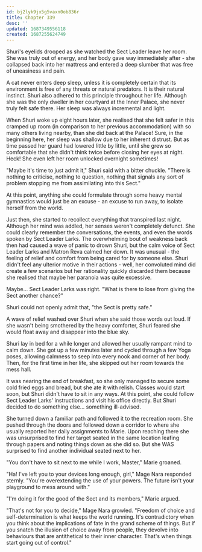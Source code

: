 ```yaml
---
id: bj2lyk9jx5g5vaxn0ob836r
title: Chapter 339
desc: ''
updated: 1687349556118
created: 1687255624749
---
```


Shuri's eyelids drooped as she watched the Sect Leader leave her room. She was truly out of energy, and her body gave way immediately after - she collapsed back into her mattress and entered a deep slumber that was free of uneasiness and pain.

A cat never enters deep sleep, unless it is completely certain that its environment is free of any threats or natural predators. It is their natural instinct. Shuri also adhered to this principle throughout her life. Although she was the only dweller in her courtyard at the Inner Palace, she never truly felt safe there. Her sleep was always incremental and light.

When Shuri woke up eight hours later, she realised that she felt safer in this cramped up room (in comparison to her previous accommodation) with so many others living nearby, than she did back at the Palace! Sure, in the beginning here, her sleep was shallow due to her inherent distrust. But as time passed her guard had lowered little by little, until she grew so comfortable that she didn't think twice before closing her eyes at night. Heck! She even left her room unlocked overnight sometimes!

"Maybe it's time to just admit it," Shuri said with a bitter chuckle. "There is nothing to criticise, nothing to question, nothing that signals any sort of problem stopping me from assimilating into this Sect."

At this point, anything she could formulate through some heavy mental gymnastics would just be an excuse - an excuse to run away, to isolate herself from the world.

Just then, she started to recollect everything that transpired last night. Although her mind was addled, her senses weren't completely defunct. She could clearly remember the conversations, the events, and even the words spoken by Sect Leader Larks. The overwhelming bout of weakness back then had caused a wave of panic to drown Shuri, but the calm voice of Sect Leader Larks and Matron Reva calmed her down. It was unusual - the feeling of relief and comfort from being cared for by someone else. Shuri didn't feel any ulterior motive in their actions - well, her convoluted mind did create a few scenarios but her rationality quickly discarded them because she realised that maybe her paranoia was quite excessive.

Maybe... Sect Leader Larks was right. "What is there to lose from giving the Sect another chance?"

Shuri could not openly admit that, "the Sect is pretty safe."

A wave of relief washed over Shuri when she said those words out loud. If she wasn't being smothered by the heavy comforter, Shuri feared she would float away and disappear into the blue sky.

Shuri lay in bed for a while longer and allowed her usually rampant mind to calm down. She got up a few minutes later and cycled through a few Yoga poses, allowing calmness to seep into every nook and corner of her body. Then, for the first time in her life, she skipped out her room towards the mess hall.

It was nearing the end of breakfast, so she only managed to secure some cold fried eggs and bread, but she ate it with relish. Classes would start soon, but Shuri didn't have to sit in any ways. At this point, she could follow Sect Leader Larks' instructions and visit his office directly. But Shuri decided to do something else... something ill-advised.

She turned down a familiar path and followed it to the recreation room. She pushed through the doors and followed down a corridor to where she usually reported her daily assignments to Marie. Upon reaching there she was unsurprised to find her target seated in the same location leafing through papers and noting things down as she did so. But she WAS surprised to find another individual seated next to her.

"You don't have to sit next to me while I work, Master," Marie groaned.

"Ha! I've left you to your devices long enough, girl," Mage Nara responded sternly. "You're overextending the use of your powers. The future isn't your playground to mess around with."

"I'm doing it for the good of the Sect and its members," Marie argued.

"That's not for you to decide," Mage Nara growled. "Freedom of choice and self-determination is what keeps the world running. It's contradictory when you think about the implications of fate in the grand scheme of things. But if you snatch the illusion of choice away from people, they devolve into behaviours that are antithetical to their inner character. That's when things start going out of control."